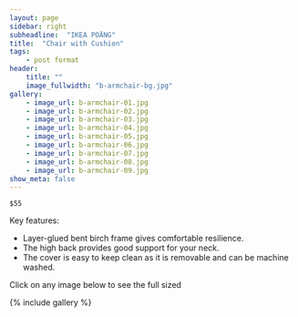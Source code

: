 ```yaml
---
layout: page
sidebar: right
subheadline:  "IKEA POÄNG"
title:  "Chair with Cushion"
tags:
    - post format
header:
    title: ""
    image_fullwidth: "b-armchair-bg.jpg"
gallery:
    - image_url: b-armchair-01.jpg
    - image_url: b-armchair-02.jpg
    - image_url: b-armchair-03.jpg
    - image_url: b-armchair-04.jpg
    - image_url: b-armchair-05.jpg
    - image_url: b-armchair-06.jpg
    - image_url: b-armchair-07.jpg
    - image_url: b-armchair-08.jpg
    - image_url: b-armchair-09.jpg
show_meta: false
---
```

`$55`

Key features:

- Layer-glued bent birch frame gives comfortable resilience.
- The high back provides good support for your neck.
- The cover is easy to keep clean as it is removable and can be machine washed.

<p>Click on any image below to see the full sized </p>

{% include gallery %}
